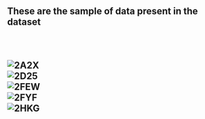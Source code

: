 <H2>These are the sample of data present in the dataset<H2>
  <br>
 
![2A2X](https://user-images.githubusercontent.com/55340731/162573155-aca13e80-4dee-477e-95ba-cc66e807eaba.png)<br>
![2D25](https://user-images.githubusercontent.com/55340731/162573159-eda7ca89-a8d4-4663-bbc3-35482d074482.png)<br>
![2FEW](https://user-images.githubusercontent.com/55340731/162573162-88037486-68bf-4997-958a-716b67c1925a.png)<br>
![2FYF](https://user-images.githubusercontent.com/55340731/162573165-f6dce900-b6f3-4204-9e29-f1ac8a9ca6aa.png)<br>
![2HKG](https://user-images.githubusercontent.com/55340731/162573171-6d361f01-9c8e-41a9-bea7-fbf968d3f646.png)<br>
